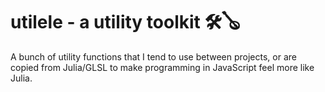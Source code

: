# utilele - a utility toolkit 🛠🪕

A bunch of utility functions that I tend to use between projects, or are copied from Julia/GLSL to make programming in JavaScript feel more like Julia.
